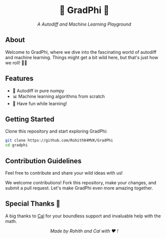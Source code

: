<h1 align="center">🌟 GradPhi 🌟</h1>
<p align="center">
    <em>A Autodiff and Machine Learning Playground</em>
    </p>

<h2>About</h2>

<p>Welcome to GradPhi, where we dive into the fascinating world of autodiff and machine learning. Things might get a bit wild here, but that's just how we roll! 🤖🎢</p>

<h2>Features</h2>

<ul>
        <li>🧠 Autodiff in pure numpy</li>
        <li>📊 Machine learning algorithms from scratch</li>
        <li>🎉 Have fun while learning!</li>
    </ul>

<h2>Getting Started</h2>

<p>Clone this repository and start exploring GradPhi:</p>

```bash
git clone https://github.com/Rohith04MVK/GradPhi
cd gradphi
```

<h2>Contribution Guidelines</h2>

<p>Feel free to contribute and share your wild ideas with us!</p>

<p>We welcome contributions! Fork this repository, make your changes, and submit a pull request. Let's make GradPhi even more amazing together.</p>

<h2>Special Thanks 💝</h2>

<p>A big thanks to <a href="https://github.com/CalBowrn">Cal</a> for your boundless support and invaluable help with the math.</p>

<p align="center">
        <em>Made by Rohith and Cal with ❤️ !</em>
</p>

</body>

</html>
